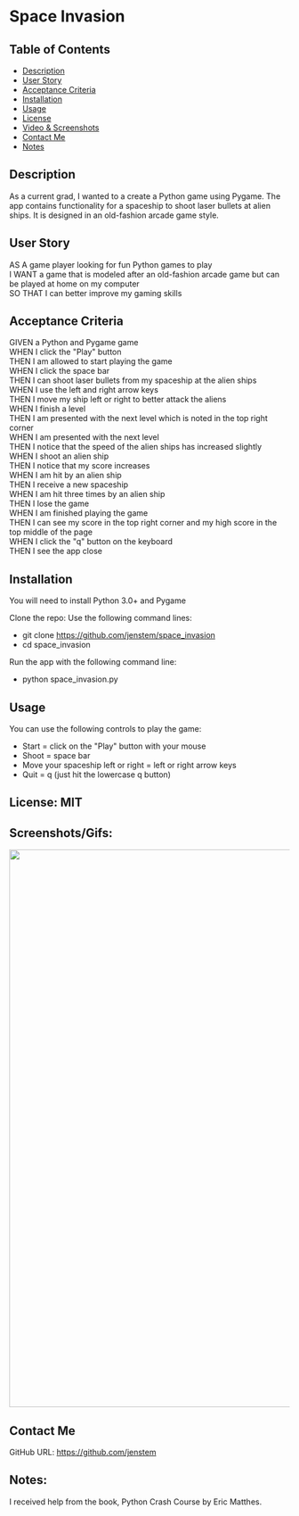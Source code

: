 # Space Invasion

## Table of Contents
+ [Description](#description)
+ [User Story](#userstory)
+ [Acceptance Criteria](#acceptance)
+ [Installation](#installation)
+ [Usage](#usage)
+ [License](#license)
+ [Video & Screenshots](#screenshots)
+ [Contact Me](#contact)
+ [Notes](#notes)
##

<a id='description'></a>
## Description

As a current grad, I wanted to a create a Python game using Pygame.  The app contains functionality for a spaceship to shoot laser bullets at alien ships.  It is designed in an old-fashion arcade game style.
##

<a id='userstory'></a>
## User Story

AS A game player looking for fun Python games to play\
I WANT a game that is modeled after an old-fashion arcade game but can be played at home on my computer\
SO THAT I can better improve my gaming skills
##

<a id='acceptance'></a>
## Acceptance Criteria

GIVEN a Python and Pygame game\
WHEN I click the "Play" button\
THEN I am allowed to start playing the game\
WHEN I click the space bar\
THEN I can shoot laser bullets from my spaceship at the alien ships\
WHEN I use the left and right arrow keys\
THEN I move my ship left or right to better attack the aliens\
WHEN I finish a level\
THEN I am presented with the next level which is noted in the top right corner\
WHEN I am presented with the next level\
THEN I notice that the speed of the alien ships has increased slightly\
WHEN I shoot an alien ship\
THEN I notice that my score increases\
WHEN I am hit by an alien ship\
THEN I receive a new spaceship\
WHEN I am hit three times by an alien ship\
THEN I lose the game\
WHEN I am finished playing the game\
THEN I can see my score in the top right corner and my high score in the top middle of the page\
WHEN I click the "q" button on the keyboard\
THEN I see the app close
##

<a id='installation'></a>
## Installation
You will need to install Python 3.0+ and Pygame

Clone the repo:
Use the following command lines:
- git clone https://github.com/jenstem/space_invasion
- cd space_invasion

Run the app with the following command line:
- python space_invasion.py
##

<a id='usage'></a>
## Usage
You can use the following controls to play the game:
- Start = click on the "Play" button with your mouse
- Shoot = space bar
- Move your spaceship left or right = left or right arrow keys
- Quit = q (just hit the lowercase q button)
##

<a id='license'></a>
## License:  MIT
##

<a id='screenshots'></a>
## Screenshots/Gifs:

<img src="https://github.com/jenstem/space_invasion/blob/main/space-invasion-ezgif.com-video-to-gif-converter.gif" width=1000>

<a id='contact'></a>
## Contact Me
GitHub URL:  https://github.com/jenstem

##
<a id='notes'></a>
## Notes:

I received help from the book, Python Crash Course by Eric Matthes.